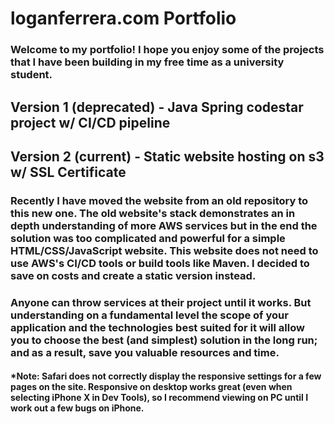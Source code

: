 # loganferrera.com Portfolio
### Welcome to my portfolio! I hope you enjoy some of the projects that I have been building in my free time as a university student. 

## Version 1 (deprecated) - Java Spring codestar project w/ CI/CD pipeline
## Version 2 (current) - Static website hosting on s3 w/ SSL Certificate

### Recently I have moved the website from an old repository to this new one. The old website's stack demonstrates an in depth understanding of more AWS services but in the end the solution was too complicated and powerful for a simple HTML/CSS/JavaScript website. This website does not need to use AWS's CI/CD tools or build tools like Maven. I decided to save on costs and create a static version instead. 

### Anyone can throw services at their project until it works. But understanding on a fundamental level the scope of your application and the technologies best suited for it will allow you to choose the best (and simplest) solution in the long run; and as a result, save you valuable resources and time.

#### *Note: Safari does not correctly display the responsive settings for a few pages on the site. Responsive on desktop works great (even when selecting iPhone X in Dev Tools), so I recommend viewing on PC until I work out a few bugs on iPhone.